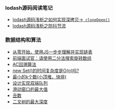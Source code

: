 ### lodash源码阅读笔记
* [lodash源码浅析之如何实现深拷贝->``` cloneDeep()``` ](https://github.com/shaotianyu/lodash-source-learning/tree/master/cloneDeep)
* [lodash源码浅析之防抖节流](https://github.com/shaotianyu/awesome-source-learning/tree/master/debounce%26throttle)

### 数据结构和算法
* [从零开始，使用JS一步步理解并实现链表](https://juejin.cn/post/6844904106339876871)
* [前端面试官：请使用二分法搜索旋转数组](https://juejin.cn/post/6844903824050618381)
* [AC回溯算法](https://leetcode-cn.com/problems/permutations/solution/hui-su-mo-ban-jian-dan-zhi-jie-by-shaoti-o5xq/)
* [new Set()的时间复杂度是O(n)吗?](https://github.com/shaotianyu/FuckingAlgorithm/wiki/new-Set()%E7%9A%84%E6%97%B6%E9%97%B4%E5%A4%8D%E6%9D%82%E5%BA%A6%E6%98%AFO(n)%E5%90%97%3F)
* [最小的k个数(小顶堆、快排)](https://github.com/shaotianyu/FuckingAlgorithm/wiki/%E6%9C%80%E5%B0%8F%E7%9A%84k%E4%B8%AA%E6%95%B0(%E5%B0%8F%E9%A1%B6%E5%A0%86%E3%80%81%E5%BF%AB%E6%8E%92))
* [设计实现双端队列](https://github.com/shaotianyu/FuckingAlgorithm/wiki/%E8%AE%BE%E8%AE%A1%E5%AE%9E%E7%8E%B0%E5%8F%8C%E7%AB%AF%E9%98%9F%E5%88%97)
* [滑动窗口的最大值](https://github.com/shaotianyu/FuckingAlgorithm/wiki/%E6%BB%91%E5%8A%A8%E7%9A%84%E7%AA%97%E5%8F%A3-%E7%AC%94%E8%AE%B0)
* [丑数](https://leetcode-cn.com/problems/chou-shu-lcof/solution/zui-xiao-dui-dong-tai-gui-hua-jie-jue-ch-lcoo/)
* [二叉树的最大深度](https://leetcode-cn.com/problems/maximum-depth-of-binary-tree/solution/3chong-fang-fa-duo-chong-xie-fa-di-gui-d-ngmn/)
